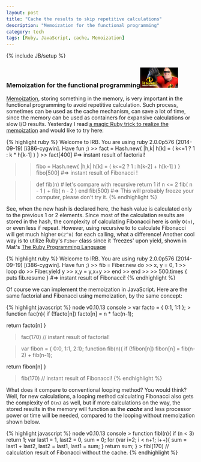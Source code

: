 ```yaml
---
layout: post
title: "Cache the results to skip repetitive calculations"
description: "Memoization for the functional programming"
category: tech
tags: [Ruby, JavaScript, cache, Memoization]
---
```

{% include JB/setup %}
### Memoization for the functional programming<img src="/assets/imgs/megamemory.jpg"  alt="BabyFacingKariFocused" width="20%"/>

<div id="article">
<p><a href="http://en.wikipedia.org/wiki/Memoization#Functional_programming">Memoization</a>, storing something in the memory, is very important in the functional programming to avoid repetitive calculation.  Such process, sometimes can be used as the cache mechanism, can save a lot of time, since the memory can be used as containers for expansive calculations or slow I/O results. Yesterday I read <a href="http://www.quora.com/What-are-some-cool-Ruby-tricks">a magic Ruby trick to realize the memoization</a> and would like to try here:</p>
{% highlight ruby %}
Welcome to IRB. You are using ruby 2.0.0p576 (2014-09-19) [i386-cygwin]. Have fun ;)
>> fact = Hash.new{ |h,k| h[k] = ( k<=1 ? 1 : k * h[k-1] ) }
>> fact[400]  #=> instant result of factorial!

>> fibo = Hash.new{ |h,k| h[k] = ( k<=2 ? 1 : h[k-2] + h[k-1] ) }
>> fibo[500]  #=> instant result of Fibonacci !

>> def fib(n)  # let's compare with recursive
    return 1 if n <= 2
    fib( n - 1 ) + fib( n - 2 )
>> end
>> fib(500)  #=>  This will probably freeze your computer, please don't try it.
{% endhighlight %}
<p>See, when the new hash is declared here, the hash value is calculated only to the previous 1 or 2 elements.  Since most of the calculation results are stored in the hash, the complexity of calculating Fibonacci here is only <code>O(n)</code>, or even less if repeat.  However, using recursive to to calculate Fibonacci will get much higher <code>O(2^n)</code> for each calling, what a difference!  Another cool way is to utilize Ruby's <code>Fiber</code> class since it 'freezes' upon yield, shown in Mat's <a href="https://books.google.com/books?id=jcUbTcr5XWwC">The Ruby Programming Language</a></p>
{% highlight ruby %}
Welcome to IRB. You are using ruby 2.0.0p576 (2014-09-19) [i386-cygwin]. Have fun ;)
>> fib = Fiber.new do
>>   x, y = 0, 1
>>   loop do
>>     Fiber.yield y
>>     x,y = y,x+y
>>   end
>> end
>>
>> 500.times { puts fib.resume }  #=> instant result of Fibonacci!
{% endhighlight %}
<p>Of course we can implement the memoization in JavaScript. Here are the same factorial and Fibonacci using memoization, by the same concept:</p>
{% highlight javascript %}
node v0.10.13 console
> var facto = { 0:1, 1:1 };
> function fac(n){
  if (!facto[n])  facto[n] = n * fac(n-1);

  return facto[n]       }
> fac(170) // instant result of factorial!

> var fibon = { 0:0, 1:1, 2:1};
> function fib(n){
  if (!fibon[n])  fibon[n] = fib(n-2) + fib(n-1);

  return fibon[n]  }
> fib(170) // instant result of Fibonacci!
{% endhighlight %}
<p>What does it compare to conventional looping method? You would think?  Well, for new calculations, a looping method calculating Fibonacci also gets the complexity of <code>O(n)</code> as well, but if more calculations on the way, the stored results in the memory will function as the <strong><em>cache</em></strong> and less processor power or time will be needed, compared to the looping without memoization shown below.</p>
{% highlight javascript %}
  node v0.10.13 console
  > function fibl(n){
    if (n < 3)  return 1;
    var last1 = 1, last2 = 0, sum = 0;
    for (var i=2; i < n+1; i++){
      sum = last1 + last2, last2 = last1, last1 = sum;
    }
   return sum;      }
  > fibl(170)  // calculation result of Fibonacci without the cache.
{% endhighlight %}

</div>